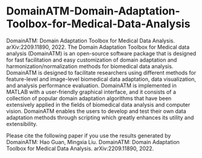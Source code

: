 # DomainATM-Domain-Adaptation-Toolbox-for-Medical-Data-Analysis
DomainATM: Domain Adaptation Toolbox for Medical Data Analysis.  arXiv:2209.11890, 2022.
The Domain Adaptation Toolbox for Medical data analysis (DomainATM) is an open-source software package that is designed for fast facilitation and easy customization of domain adaptation and harmonization/normalization methods for biomedical data analysis.
DomainATM is designed to facilitate researchers using different methods for feature-level and image-level biomedical data adaptation, data visualization, and analysis performance evaluation.
DomainATM is implemented in MATLAB with a user-friendly graphical interface, and it consists of a collection of popular domain adaptation algorithms that have been extensively applied in the fields of biomedical data analysis and computer vision.
DomainATM enables the users to develop and test their own data adaptation methods through scripting which greatly enhances its utility and extensibility.


Please cite the following paper if you use the results generated by DomainATM:
Hao Guan,  Mingxia Liu. DomainATM: Domain Adaptation Toolbox for Medical Data Analysis. arXiv:2209.11890, 2022.
